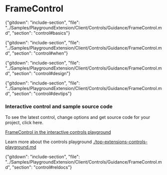 ﻿# FrameControl

{"gitdown": "include-section", "file": "../Samples/PlaygroundExtension/Client/Controls/Guidance/FrameControl.md", "section": "control#basics"}

<!-- TODO get an IMAGE to embed here -->

<!-- TODO get an SAMPLE CODE to embed here -->

{"gitdown": "include-section", "file": "../Samples/PlaygroundExtension/Client/Controls/Guidance/FrameControl.md", "section": "control#when"}

{"gitdown": "include-section", "file": "../Samples/PlaygroundExtension/Client/Controls/Guidance/FrameControl.md", "section": "control#design"}

{"gitdown": "include-section", "file": "../Samples/PlaygroundExtension/Client/Controls/Guidance/FrameControl.md", "section": "control#devtips"}

### Interactive control and sample source code
To see the latest control, change options and get source code for your project, click here.

<a href="https://ms.portal.azure.com/?Microsoft_Azure_Playground=true#blade/Microsoft_Azure_Playground/ControlsIndexBlade/FrameControlPlayground" target="_blank">FrameControl in the interactive controls playground</a>

Learn more about the controls playground [./top-extensions-controls-playground.md](./top-extensions-controls-playground.md)

{"gitdown": "include-section", "file": "../Samples/PlaygroundExtension/Client/Controls/Guidance/FrameControl.md", "section": "control#reldocs"}
